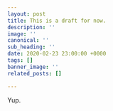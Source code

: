 ```yaml
---
layout: post
title: This is a draft for now.
description: ''
image: ''
canonical: ''
sub_heading: ''
date: 2020-02-23 23:00:00 +0000
tags: []
banner_image: ''
related_posts: []

---
```

Yup.